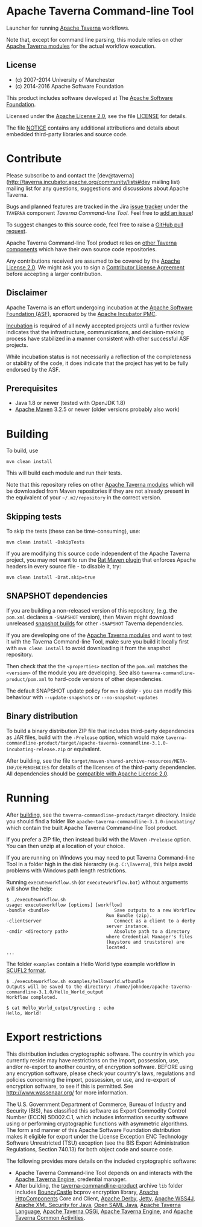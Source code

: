 <!--
   Licensed to the Apache Software Foundation (ASF) under one or more
   contributor license agreements.  See the NOTICE file distributed with
   this work for additional information regarding copyright ownership.
   The ASF licenses this file to You under the Apache License, Version 2.0
   (the "License"); you may not use this file except in compliance with
   the License.  You may obtain a copy of the License at

       http://www.apache.org/licenses/LICENSE-2.0

   Unless required by applicable law or agreed to in writing, software
   distributed under the License is distributed on an "AS IS" BASIS,
   WITHOUT WARRANTIES OR CONDITIONS OF ANY KIND, either express or implied.
   See the License for the specific language governing permissions and
   limitations under the License.
-->

# Apache Taverna Command-line Tool

Launcher for running
[Apache Taverna](http://taverna.incubator.apache.org/) workflows.

Note that, except for command line parsing, this module relies on other
[Apache Taverna modules](http://taverna.incubator.apache.org/code) for
the actual workflow execution.


## License

* (c) 2007-2014 University of Manchester
* (c) 2014-2016 Apache Software Foundation

This product includes software developed at The
[Apache Software Foundation](http://www.apache.org/).

Licensed under the
[Apache License 2.0](https://www.apache.org/licenses/LICENSE-2.0),
see the file [LICENSE](LICENSE) for details.

The file [NOTICE](NOTICE) contains any additional attributions and
details about embedded third-party libraries and source code.


# Contribute

Please subscribe to and contact the
[dev@taverna](http://taverna.incubator.apache.org/community/lists#dev mailing list)
mailing list for any questions, suggestions and discussions about
Apache Taverna.

Bugs and planned features are tracked in the Jira
[issue tracker](https://issues.apache.org/jira/browse/TAVERNA/component/12326812)
under the `TAVERNA` component _Taverna Command-line Tool._ Feel free
to [add an issue](https://taverna.incubator.apache.org/community/issue-tracker)!

To suggest changes to this source code, feel free to raise a
[GitHub pull request](https://github.com/apache/incubator-taverna-commandline/pulls).

Apache Taverna Command-line Tool product relies on
[other Taverna components](https://taverna.incubator.apache.org/code/)
which have their own source code repositories.

Any contributions received are assumed to be covered by the [Apache License
2.0](https://www.apache.org/licenses/LICENSE-2.0). We might ask you
to sign a [Contributor License Agreement](https://www.apache.org/licenses/#clas)
before accepting a larger contribution.

## Disclaimer

Apache Taverna is an effort undergoing incubation at the
[Apache Software Foundation (ASF)](http://www.apache.org/),
sponsored by the [Apache Incubator PMC](http://incubator.apache.org/).

[Incubation](http://incubator.apache.org/incubation/Process_Description.html)
is required of all newly accepted projects until a further review
indicates that the infrastructure, communications, and decision-making process
have stabilized in a manner consistent with other successful ASF projects.

While incubation status is not necessarily a reflection of the completeness
or stability of the code, it does indicate that the project has yet to be
fully endorsed by the ASF.



## Prerequisites

* Java 1.8 or newer (tested with OpenJDK 1.8)
* [Apache Maven](https://maven.apache.org/download.html) 3.2.5 or newer (older
  versions probably also work)


# Building

To build, use

    mvn clean install

This will build each module and run their tests.

Note that this repository relies on
other [Apache Taverna modules](https://taverna.incubator.apache.org/code)
which will be downloaded from Maven repositories if they are not
already present in the equivalent of your `~/.m2/repository` in the
correct version.


## Skipping tests

To skip the tests (these can be time-consuming), use:

    mvn clean install -DskipTests


If you are modifying this source code independent of the
Apache Taverna project, you may not want to run the
[Rat Maven plugin](https://creadur.apache.org/rat/apache-rat-plugin/)
that enforces Apache headers in every source file - to disable it, try:

    mvn clean install -Drat.skip=true


## SNAPSHOT dependencies

If you are building a non-released version of this repository,
(e.g.  the `pom.xml` declares a `-SNAPSHOT` version), then Maven might
download unreleased
[snapshot builds](https://taverna.incubator.apache.org/code/#snapshot-builds)
for other `-SNAPSHOT` Taverna dependencies.


If you are developing one of the
[Apache Taverna modules](http://taverna.incubator.apache.org/code)
and want to test it with the 
Taverna Command-line Tool, make sure you build it
locally first with `mvn clean install` to avoid downloading it from
the snapshot repository.

Then check that the the `<properties>` section of the `pom.xml`
matches the `<version>` of the module you are developing.
See also `taverna-commandline-product/pom.xml`
to hard-code versions of other dependencies.

The default SNAPSHOT update policy for `mvn` is _daily_ -
you can modify this behaviour with
`--update-snapshots` or `--no-snapshot-updates`


## Binary distribution

To build a binary distribution ZIP file that
includes third-party dependencies as JAR files,
build with the `-Prelease` option, which would make
`taverna-commandline-product/target/apache-taverna-commandline-3.1.0-incubating-release.zip`
or equivalent.

After building, see the file `target/maven-shared-archive-resources/META-INF/DEPENDENCIES` for
details of the licenses of the third-party dependencies. All dependencies should
be [compatible with Apache License 2.0](http://www.apache.org/legal/resolved.html).


# Running

After [building](#building), see the `taverna-commandline-product/target`
directory. Inside you should find a folder like
`apache-taverna-commandline-3.1.0-incubating/`
which contain the built Apache Taverna Command-line Tool product.

If you prefer a ZIP file, then instead build with
the Maven `-Prelease` option. You can then unzip at a location of
your choice.

If you are running on Windows you may need to
put Taverna Command-line Tool in a folder high in the
disk hierarchy (e.g. `C:\Taverna`), this helps
avoid problems with Windows path length restrictions.


Running `executeworkflow.sh` (or `executeworkflow.bat`) without arguments
will show the help:

```
$ ./executeworkflow.sh
usage: executeworkflow [options] [workflow]
-bundle <bundle>                        Save outputs to a new Workflow
                                     Run Bundle (zip).
-clientserver                           Connect as a client to a derby
                                     server instance.
-cmdir <directory path>                 Absolute path to a directory
                                     where Credential Manager's files
                                     (keystore and truststore) are
                                     located.
...
```

The folder `examples` contain a Hello World type example workflow in
[SCUFL2 format](http://taverna.incubator.apache.org/documentation/scufl2/).

```
$ ./executeworkflow.sh examples/helloworld.wfbundle
Outputs will be saved to the directory: /home/johndoe/apache-taverna-commandline-3.1.0/Hello_World_output
Workflow completed.

$ cat Hello_World_output/greeting ; echo
Hello, World!
```

# Export restrictions

This distribution includes cryptographic software.
The country in which you currently reside may have restrictions
on the import, possession, use, and/or re-export to another country,
of encryption software. BEFORE using any encryption software,
please check your country's laws, regulations and policies
concerning the import, possession, or use, and re-export of
encryption software, to see if this is permitted.
See <http://www.wassenaar.org/> for more information.

The U.S. Government Department of Commerce, Bureau of Industry and Security (BIS),
has classified this software as Export Commodity Control Number (ECCN) 5D002.C.1,
which includes information security software using or performing
cryptographic functions with asymmetric algorithms.
The form and manner of this Apache Software Foundation distribution makes
it eligible for export under the License Exception
ENC Technology Software Unrestricted (TSU) exception
(see the BIS Export Administration Regulations, Section 740.13)
for both object code and source code.

The following provides more details on the included cryptographic software:

* Apache Taverna Command-line Tool depends on and interacts with the
  [Apache Taverna Engine](http://taverna.incubator.apache.org/download/engine/),
  credential manager.
* After building, the [taverna-commandline-product](taverna-commandline-product)
  archive `lib` folder includes
  [BouncyCastle](https://www.bouncycastle.org/) bcprov encryption library,
  [Apache HttpComponents](https://hc.apache.org/) Core and Client,
  [Apache Derby](http://db.apache.org/derby/),
  [Jetty](http://www.eclipse.org/jetty/),
  [Apache WSS4J](https://ws.apache.org/wss4j/),
  [Apache XML Security for Java](https://santuario.apache.org/javaindex.html),
  [Open SAML Java](https://shibboleth.net/products/opensaml-java.html),
  [Apache Taverna Language](http://taverna.incubator.apache.org/download/language/),
  [Apache Taverna OSGi](http://taverna.incubator.apache.org/download/osgi/),
  [Apache Taverna Engine](http://taverna.incubator.apache.org/download/engine/),
  and
  [Apache Taverna Common Activities](http://taverna.incubator.apache.org/download/common-activities/).
